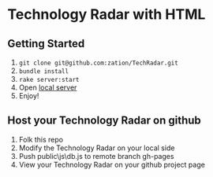 # Technology Radar with HTML

## Getting Started
1. `git clone git@github.com:zation/TechRadar.git`
2. `bundle install`
3. `rake server:start`
4. Open [local server](http://localhost:4567/)
5. Enjoy!

## Host your Technology Radar on github
1. Folk this repo
2. Modify the Technology Radar on your local side
3. Push public\js\db.js to remote branch gh-pages
4. View your Technology Radar on your github project page